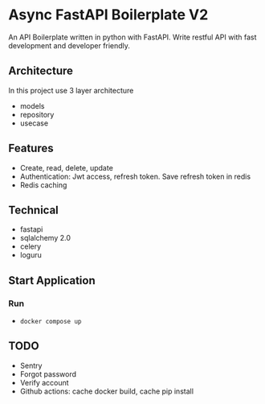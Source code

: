 # Async FastAPI Boilerplate V2

An API Boilerplate written in python with FastAPI. Write restful API with fast development and developer friendly.

## Architecture

In this project use 3 layer architecture

-   models
-   repository
-   usecase

## Features

-   Create, read, delete, update
-   Authentication: Jwt access, refresh token. Save refresh token in redis
-   Redis caching

## Technical

-   fastapi
-   sqlalchemy 2.0
-   celery
-   loguru

## Start Application

### Run

-   `docker compose up`

## TODO

-   Sentry
-   Forgot password
-   Verify account
-   Github actions: cache docker build, cache pip install
